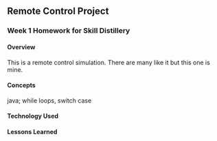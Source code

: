 ## Remote Control Project

### Week 1 Homework for Skill Distillery

#### Overview

This is a remote control simulation. There are many like it but this one is mine.

#### Concepts

java; while loops, switch case

#### Technology Used

#### Lessons Learned
